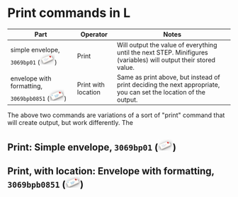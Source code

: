 # Print commands in L

| Part         | Operator     | Notes |
|--------------|-----------|------------|
| simple envelope, `3069bp01` (![simple envelope](images/3069bp0125.png)) | Print      | Will output the value of everything until the next STEP. Minifigures (variables) will output their stored value.        |
| envelope with formatting, `3069bpb0851` (![simple envelope](images/3069bpb085125.png)) | Print with location      | Same as print above, but instead of print deciding the next appropriate, you can set the location of the output. |


The above two commands are variations of a sort of "print" command that will create output, but work differently. The

## Print: Simple envelope, `3069bp01` (![simple envelope](images/3069bp0125.png))



## Print, with location: Envelope with formatting, `3069bpb0851` (![simple envelope](images/3069bpb085125.png))